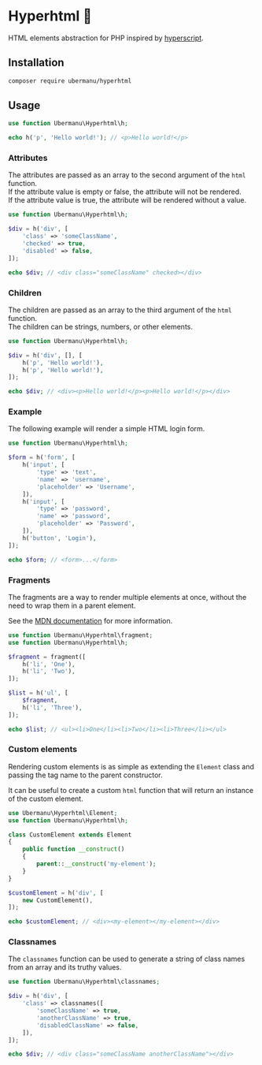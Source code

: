<h1>Hyperhtml 🦾</h1>

HTML elements abstraction for PHP inspired by [hyperscript](https://github.com/hyperhype/hyperscript).

## Installation

```bash
composer require ubermanu/hyperhtml
```

## Usage

```php
use function Ubermanu\Hyperhtml\h;

echo h('p', 'Hello world!'); // <p>Hello world!</p>
```

### Attributes

The attributes are passed as an array to the second argument of the `html` function.\
If the attribute value is empty or false, the attribute will not be rendered.\
If the attribute value is true, the attribute will be rendered without a value.

```php
use function Ubermanu\Hyperhtml\h;

$div = h('div', [
    'class' => 'someClassName',
    'checked' => true,
    'disabled' => false,
]);

echo $div; // <div class="someClassName" checked></div>
```

### Children

The children are passed as an array to the third argument of the `html` function.\
The children can be strings, numbers, or other elements.

```php
use function Ubermanu\Hyperhtml\h;

$div = h('div', [], [
    h('p', 'Hello world!'),
    h('p', 'Hello world!'),
]);

echo $div; // <div><p>Hello world!</p><p>Hello world!</p></div>
```

### Example

The following example will render a simple HTML login form.

```php
use function Ubermanu\Hyperhtml\h;

$form = h('form', [
    h('input', [
        'type' => 'text',
        'name' => 'username',
        'placeholder' => 'Username',
    ]),
    h('input', [
        'type' => 'password',
        'name' => 'password',
        'placeholder' => 'Password',
    ]),
    h('button', 'Login'),
]);

echo $form; // <form>...</form>
```

### Fragments

The fragments are a way to render multiple elements at once, without the need to wrap them in a parent element.

See the [MDN documentation](https://developer.mozilla.org/en-US/docs/Web/API/DocumentFragment) for more information.

```php
use function Ubermanu\Hyperhtml\fragment;
use function Ubermanu\Hyperhtml\h;

$fragment = fragment([
    h('li', 'One'),
    h('li', 'Two'),
]);

$list = h('ul', [
    $fragment,
    h('li', 'Three'),
]);

echo $list; // <ul><li>One</li><li>Two</li><li>Three</li></ul>
```

### Custom elements

Rendering custom elements is as simple as extending the `Element` class and passing the tag name to the parent constructor.

It can be useful to create a custom `html` function that will return an instance of the custom element.

```php
use Ubermanu\Hyperhtml\Element;
use function Ubermanu\Hyperhtml\h;

class CustomElement extends Element
{
    public function __construct()
    {
        parent::__construct('my-element');
    }
}

$customElement = h('div', [
    new CustomElement(),
]);

echo $customElement; // <div><my-element></my-element></div>
```

### Classnames

The `classnames` function can be used to generate a string of class names from an array and its truthy values.

```php
use function Ubermanu\Hyperhtml\classnames;

$div = h('div', [
    'class' => classnames([
        'someClassName' => true,
        'anotherClassName' => true,
        'disabledClassName' => false,
    ]),
]);

echo $div; // <div class="someClassName anotherClassName"></div>
```

